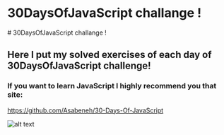 # 30DaysOfJavaScript challange !
<div align: "center"># 30DaysOfJavaScript challange !</div>

## Here I put my solved exercises of each day of 30DaysOfJavaScript challenge!

### If you want to learn JavaScript I highly recommend you that site:

https://github.com/Asabeneh/30-Days-Of-JavaScript

![alt text](https://res.cloudinary.com/practicaldev/image/fetch/s--v32CR_fp--/c_imagga_scale,f_auto,fl_progressive,h_900,q_auto,w_1600/https://thepracticaldev.s3.amazonaws.com/i/vev6eo0v16an8fz36bw5.png)
